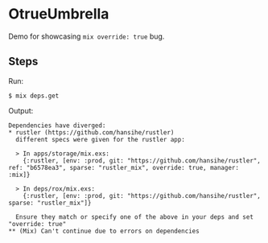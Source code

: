 # OtrueUmbrella

Demo for showcasing `mix override: true` bug.


## Steps

Run:

```shell
$ mix deps.get
```

Output:

```shell
Dependencies have diverged:
* rustler (https://github.com/hansihe/rustler)
  different specs were given for the rustler app:

  > In apps/storage/mix.exs:
    {:rustler, [env: :prod, git: "https://github.com/hansihe/rustler", ref: "b6578ea3", sparse: "rustler_mix", override: true, manager: :mix]}

  > In deps/rox/mix.exs:
    {:rustler, [env: :prod, git: "https://github.com/hansihe/rustler", sparse: "rustler_mix"]}

  Ensure they match or specify one of the above in your deps and set "override: true"
** (Mix) Can't continue due to errors on dependencies
```
